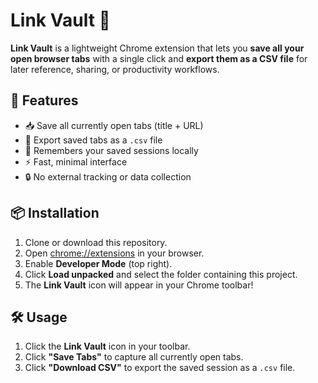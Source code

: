 # Link Vault 🔖

**Link Vault** is a lightweight Chrome extension that lets you **save all your open browser tabs** with a single click and **export them as a CSV file** for later reference, sharing, or productivity workflows.

## 🚀 Features

- 📥 Save all currently open tabs (title + URL)
- 📄 Export saved tabs as a `.csv` file
- 🧠 Remembers your saved sessions locally
- ⚡ Fast, minimal interface
- 🔒 No external tracking or data collection

## 📦 Installation

1. Clone or download this repository.
2. Open [chrome://extensions](chrome://extensions) in your browser.
3. Enable **Developer Mode** (top right).
4. Click **Load unpacked** and select the folder containing this project.
5. The **Link Vault** icon will appear in your Chrome toolbar!

## 🛠️ Usage

1. Click the **Link Vault** icon in your toolbar.
2. Click **"Save Tabs"** to capture all currently open tabs.
3. Click **"Download CSV"** to export the saved session as a `.csv` file.
